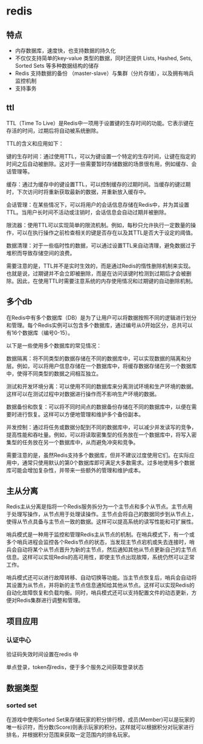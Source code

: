 # redis

## 特点

+ 内存数据库，速度快，也支持数据的持久化
+ 不仅仅支持简单的key-value 类型的数据，同时还提供 Lists, Hashed, Sets, Sorted Sets 等多种数据结构的储存
+ Redis 支持数据的备份 （master-slave）与集群（分片存储），以及拥有哨兵监控机制
+ 支持事务

## ttl

TTL（Time To Live）是Redis中一项用于设置键的生存时间的功能。它表示键在存活的时间，过期后将自动被系统删除。

TTL的含义和应用如下：

键的生存时间：通过使用TTL，可以为键设置一个特定的生存时间，让键在指定的时间之后自动被删除。这对于一些需要暂时存储数据的场景很有用，例如缓存、会话管理等。

缓存：通过为缓存中的键设置TTL，可以控制缓存的过期时间。当缓存的键过期时，下次访问时将重新获取最新的数据，并重新放入缓存中。

会话管理：在某些情况下，可以将用户的会话信息存储在Redis中，并为其设置TTL。当用户长时间不活动或注销时，会话信息会自动过期并被删除。

限流器：使用TTL可以实现简单的限流机制。例如，每秒只允许执行一定数量的操作，可以在执行操作之前检查相关的键是否存在以及其TTL是否大于设定的阈值。

数据清理：对于一些临时性的数据，可以通过设置TTL来自动清理，避免数据过于堆积而导致存储空间的浪费。

需要注意的是，TTL并不是实时生效的，而是通过Redis的惰性删除机制来实现。也就是说，过期键并不会立即被删除，而是在访问该键时检测到过期后才会被删除。因此，在使用TTL时需要注意系统的内存使用情况和过期键的自动删除机制。

## 多个db

在Redis中有多个数据库（DB）是为了让用户可以将数据按照不同的逻辑进行划分和管理。每个Redis实例可以包含多个数据库，通过编号从0开始区分，总共可以有16个数据库（编号0-15）。

以下是一些使用多个数据库的常见情况：

数据隔离：将不同类型的数据存储在不同的数据库中，可以实现数据的隔离和分层。例如，可以将用户信息存储在一个数据库中，将缓存数据存储在另一个数据库中，使得不同类型的数据之间相互独立。

测试和开发环境分离：可以使用不同的数据库来分离测试环境和生产环境的数据。这样可以在测试过程中对数据进行操作而不影响生产环境的数据。

数据备份和恢复：可以将不同时间点的数据备份存储在不同的数据库中，以便在需要时进行恢复。这样可以方便地管理和维护多个备份副本。

并发控制：通过将任务或数据分配到不同的数据库中，可以减少并发读写的竞争，提高性能和吞吐量。例如，可以将读取密集型的任务放在一个数据库中，将写入密集型的任务放在另一个数据库中，从而避免冲突和竞争。

需要注意的是，虽然Redis支持多个数据库，但并不建议过度使用它们。在实际应用中，通常只使用默认的第0个数据库即可满足大多数需求。过多地使用多个数据库可能会增加复杂性，并带来一些额外的管理和维护成本。

## 主从分离

Redis主从分离是指将一个Redis服务拆分为一个主节点和多个从节点。主节点用于处理写操作，从节点用于处理读操作。主节点会将自己的数据同步到从节点上，使得从节点具备与主节点一致的数据。这样可以提高系统的读写性能和可扩展性。

哨兵模式是一种用于监控和管理Redis主从节点的机制。在哨兵模式下，有一个或多个哨兵进程会监控各个Redis节点的状态，当发现主节点宕机或失去连接时，哨兵会自动将某个从节点晋升为新的主节点，然后通知其他从节点更新自己的主节点信息。这样可以实现Redis的高可用性，即使主节点出现故障，系统仍然可以正常工作。

哨兵模式还可以进行故障转移、自动切换等功能。当主节点恢复后，哨兵会自动将其设置为从节点，并将新的主节点信息通知给其他从节点。这样可以实现Redis的自动化故障恢复和负载均衡。同时，哨兵模式还可以支持配置文件的动态更新，方便对Redis集群进行调整和管理。

## 项目应用

### 认证中心

验证码失效时间设置在redis 中

单点登录，token存redis，便于多个服务之间获取登录状态

## 数据类型

### sorted set

在游戏中使用Sorted Set来存储玩家的积分排行榜，成员(Member)可以是玩家的唯一标识符，而分数(Score)则表示玩家的积分。这样就可以根据积分对玩家进行排名，并根据积分范围来获取一定范围内的排名玩家。
